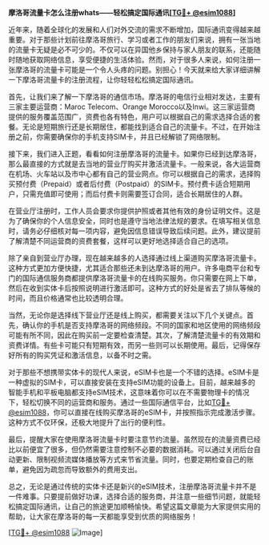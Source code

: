 **摩洛哥流量卡怎么注册whats——轻松搞定国际通讯[[TG💪+ @esim1088](https://t.me/s/esim1088)]**

近年来，随着全球化的发展和人们对外交流的需求不断增加，国际通讯变得越来越重要。对于那些计划前往摩洛哥旅行、学习或者工作的朋友们来说，拥有一张当地的流量卡无疑是必不可少的。不仅可以在异国他乡保持与家人朋友的联系，还能随时随地获取网络信息，享受便捷的生活体验。然而，对于很多人来说，如何注册一张摩洛哥的流量卡可能是一个令人头疼的问题。别担心！今天就来给大家详细讲解一下摩洛哥流量卡的注册流程，让你轻轻松松搞定国际通讯。

首先，让我们来了解一下摩洛哥的通信市场。摩洛哥的电信行业相对发达，主要有三家主要运营商：Maroc Telecom、Orange Morocco以及Inwi。这三家运营商提供的服务覆盖范围广，资费也各有特色，用户可以根据自己的需求选择合适的套餐。无论是短期旅行还是长期居住，都能找到适合自己的流量卡。不过，在开始注册之前，你需要确保你的手机支持SIM卡，并且已经解锁了网络限制。

接下来，我们进入正题，看看如何注册摩洛哥的流量卡。如果你已经到达摩洛哥，那么最直接的方式就是去当地的营业厅购买并激活流量卡。一般来说，各大运营商在机场、火车站以及市中心都有自己的营业网点。你可以根据自己的需求，选择购买预付费（Prepaid）或者后付费（Postpaid）的SIM卡。预付费卡适合短期用户，只需充值即可使用；而后付费卡则需要签订合同，适合长期居住的人群。

在营业厅注册时，工作人员会要求你提供护照或者其他有效的身份证明文件。这是为了确保你的个人信息安全，同时也是遵守当地法律法规的要求。在填写相关信息时，请务必仔细核对每一项内容，避免因信息错误导致后续问题。此外，建议提前了解清楚不同运营商的资费套餐，这样可以更好地选择适合自己的选项。

除了亲自到营业厅办理，现在越来越多的人选择通过线上渠道购买摩洛哥流量卡。这种方式更加方便快捷，尤其适合那些还未到达摩洛哥的用户。许多电商平台和专门的国际通信服务商都提供摩洛哥流量卡的在线购买服务。你只需要在网上下单，然后在收到实体卡后按照说明进行激活即可。这种方式的好处是省去了排队等候的时间，而且价格通常也比较透明合理。

当然，无论你是选择线下营业厅还是线上购买，都需要关注以下几个关键点。首先，确认你的手机是否支持摩洛哥的网络频段。不同的国家和地区使用的网络频段可能有所不同，因此在购买前一定要检查清楚。其次，了解清楚流量卡的有效期和资费详情。有些卡可能只有短期有效，而另一些则可以长期使用。最后，记得保存好所有的购买凭证和激活信息，以备不时之需。

对于那些不想携带实体卡的现代人来说，eSIM卡也是一个不错的选择。eSIM卡是一种虚拟的SIM卡，可以直接安装在支持eSIM功能的设备上。目前，越来越多的智能手机和平板电脑都支持eSIM技术，这意味着你可以在不需要物理卡的情况下，轻松切换不同的运营商和服务。通过一些国际通信平台，比如[TG💪+ @esim1088](https://t.me/s/esim1088)，你可以直接在线购买摩洛哥的eSIM卡，并按照指示完成激活步骤。这种方式不仅环保，还极大地提升了出行的便利性。

最后，提醒大家在使用摩洛哥流量卡时要注意节约流量。虽然现在的流量资费已经比以前便宜了很多，但仍然需要注意控制不必要的数据消耗。可以通过关闭后台自动更新、限制视频流媒体播放等方式来节省流量。同时，也要定期检查自己的账单，避免因为疏忽而导致额外的费用支出。

总之，无论是通过传统的实体卡还是新兴的eSIM技术，注册摩洛哥流量卡并不是一件难事。只要提前做好功课，选择合适的服务商，并注意一些细节问题，就能轻松搞定国际通讯，让自己的旅途更加顺畅愉快。希望这篇文章能为大家提供实用的帮助，让大家在摩洛哥的每一天都能享受到优质的网络服务！

[[TG💪+ @esim1088](https://t.me/s/esim1088) ![Image](https://i.postimg.cc/4NQfJmqS/Snipaste-2025-05-13-00-14-12.png)]